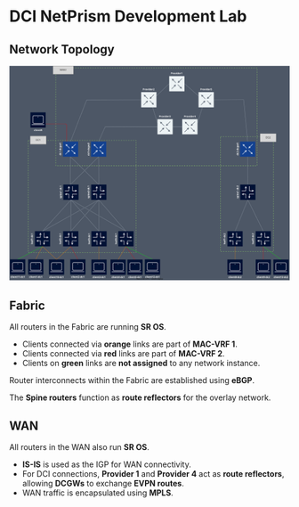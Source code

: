 # DCI NetPrism Development Lab

## Network Topology
![DCI Topology](assets/dci-netprism-topo.svg)

## Fabric

All routers in the Fabric are running **SR OS**.

- Clients connected via **orange** links are part of **MAC-VRF 1**.
- Clients connected via **red** links are part of **MAC-VRF 2**.
- Clients on **green** links are **not assigned** to any network instance.

Router interconnects within the Fabric are established using **eBGP**.

The **Spine routers** function as **route reflectors** for the overlay network.

## WAN

All routers in the WAN also run **SR OS**.

- **IS-IS** is used as the IGP for WAN connectivity.
- For DCI connections, **Provider 1** and **Provider 4** act as **route reflectors**, allowing **DCGWs** to exchange **EVPN routes**.
- WAN traffic is encapsulated using **MPLS**.
